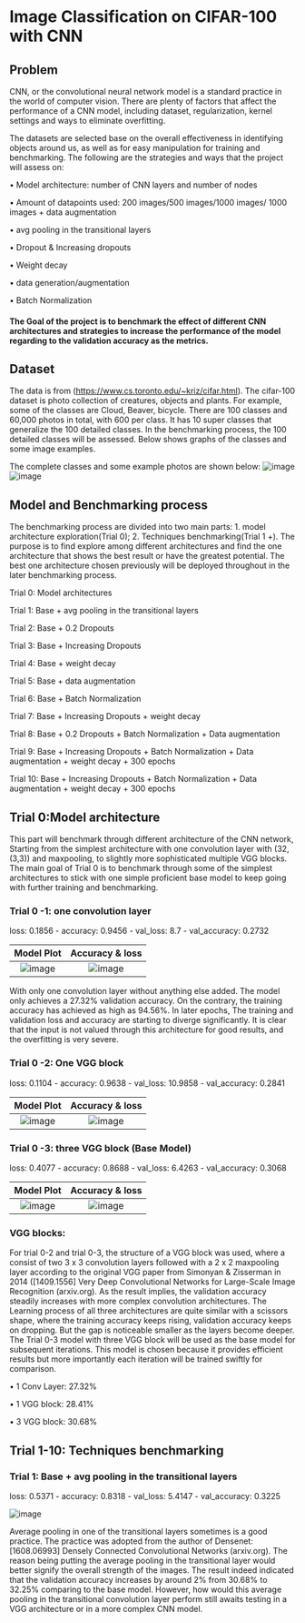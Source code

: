 # Image Classification on CIFAR-100 with CNN

## Problem
CNN, or the convolutional neural network model is a standard practice in the world of computer vision. There are plenty of factors that affect the performance of a CNN model, including dataset, regularization, kernel settings and ways to eliminate overfitting. 
 
The datasets are selected base on the overall effectiveness in identifying objects around us, as well as for easy manipulation for training and benchmarking.
The following are the strategies and ways that the project will assess on:

•	Model architecture: number of CNN layers and number of nodes

•	Amount of datapoints used: 200 images/500 images/1000 images/ 1000 images + data augmentation

•	avg pooling in the transitional layers

•	Dropout & Increasing dropouts

•	Weight decay

•	data generation/augmentation 

•	Batch Normalization

#### The Goal of the project is to benchmark the effect of different CNN architectures and strategies to increase the performance of the model regarding to the validation accuracy as the metrics.


## Dataset
The data is from (https://www.cs.toronto.edu/~kriz/cifar.html).
The cifar-100 dataset is photo collection of creatures, objects and plants. For example, some of the classes are Cloud, Beaver, bicycle. There are 100 classes and 60,000 photos in total, with 600 per class. It has 10 super classes that generalize the 100 detailed classes. In the benchmarking process, the 100 detailed classes will be assessed. Below shows graphs of the classes and some image examples.

The complete classes and some example photos are shown below:
![image](https://user-images.githubusercontent.com/77212888/125891194-5f1613d5-31f8-4507-920c-9322cbabe41c.png)
![image](https://user-images.githubusercontent.com/77212888/125891341-0c161ad5-448c-4bee-8345-9bb2901b84d3.png)   

## Model and Benchmarking process
The benchmarking process are divided into two main parts: 1. model architecture exploration(Trial 0);  2. Techniques benchmarking(Trial 1 +). The purpose is to find explore among different architectures and find the one architecture that shows the best result or have the greatest potential. The best one architecture chosen previously will be deployed throughout in the later benchmarking process.

Trial 0: Model architectures 

Trial 1: Base + avg pooling in the transitional layers

Trial 2: Base + 0.2 Dropouts

Trial 3: Base + Increasing Dropouts 

Trial 4: Base + weight decay 

Trial 5: Base + data augmentation

Trial 6: Base + Batch Normalization

Trial 7: Base + Increasing Dropouts + weight decay

Trial 8: Base + 0.2 Dropouts + Batch Normalization + Data augmentation

Trial 9: Base + Increasing Dropouts + Batch Normalization + Data augmentation + weight decay + 300 epochs

Trial 10: Base + Increasing Dropouts + Batch Normalization + Data augmentation + weight decay + 300 epochs

## Trial 0:Model architecture
This part will benchmark through different architecture of the CNN network, Starting from the simplest architecture with one convolution layer with (32, (3,3)) and maxpooling, to slightly more sophisticated multiple VGG blocks. The main goal of Trial 0 is to benchmark through some of the simplest architectures to stick with one simple proficient base model to keep going with further training and benchmarking.

### Trial 0 -1: one convolution layer 
loss: 0.1856 - accuracy: 0.9456 - val_loss: 8.7 - val_accuracy: 0.2732

Model Plot            |  Accuracy & loss
:-------------------------:|:-------------------------:
![image](https://user-images.githubusercontent.com/77212888/125994296-130f3b95-a337-4bcb-b14c-7dc1b9f3404b.png)  |  ![image](https://user-images.githubusercontent.com/77212888/125994319-4e5ba061-ec53-47be-a27b-39a7adb070eb.png)


With only one convolution layer without anything else added. The model only achieves a 27.32% validation accuracy. On the contrary, the training accuracy has achieved as high as 94.56%. In later epochs, The training and validation loss and accuracy are starting to diverge significantly. It is clear that the input is not valued through this architecture for good results, and the overfitting is very severe.

### Trial 0 -2: One VGG block
loss: 0.1104 - accuracy: 0.9638 - val_loss: 10.9858 - val_accuracy: 0.2841

Model Plot            |  Accuracy & loss
:-------------------------:|:-------------------------:
![image](https://user-images.githubusercontent.com/77212888/125994515-e38f1e32-863d-478b-b6ee-c989da006012.png)  |  ![image](https://user-images.githubusercontent.com/77212888/125994526-99086d40-5fa4-476b-a5f1-0bc753c8c099.png)

### Trial 0 -3: three VGG block (Base Model)
loss: 0.4077 - accuracy: 0.8688 - val_loss: 6.4263 - val_accuracy: 0.3068

Model Plot            |  Accuracy & loss
:-------------------------:|:-------------------------:
![image](https://user-images.githubusercontent.com/77212888/125994591-b84c9962-7fae-434f-bde8-7536cf538ca9.png)  |  ![image](https://user-images.githubusercontent.com/77212888/125994596-291035b4-c01d-4cfc-a7fa-b58c7a44b5e4.png)


### VGG blocks:
For trial 0-2 and trial 0-3, the structure of a VGG block was used, where a consist of two 3 x 3 convolution layers followed with a 2 x 2 maxpooling layer according to the original VGG paper from Simonyan & Zisserman in 2014 ([1409.1556] Very Deep Convolutional Networks for Large-Scale Image Recognition (arxiv.org). 
As the result implies, the validation accuracy steadily increases with more complex convolution architectures. The Learning process of all three architectures are quite similar with a scissors shape, where the training accuracy keeps rising, validation accuracy keeps on dropping. But the gap is noticeable smaller as the layers become deeper. 
The Trial 0-3 model with three VGG block will be used as the base model for subsequent iterations. This model is chosen because it provides efficient results but more importantly each iteration will be trained swiftly for comparison.

•	1 Conv Layer: 27.32%

•	1 VGG block:  28.41%

•	3 VGG block:  30.68%

## Trial 1-10: Techniques benchmarking

### Trial 1: Base + avg pooling in the transitional layers
loss: 0.5371 - accuracy: 0.8318 - val_loss: 5.4147 - val_accuracy: 0.3225

![image](https://user-images.githubusercontent.com/77212888/125994883-bb7df49f-8be0-40ea-bd5a-b94a421ed9f1.png)

Average pooling in one of the transitional layers sometimes is a good practice. The practice was adopted from the author of  Densenet:[1608.06993] Densely Connected Convolutional Networks (arxiv.org). The reason being putting the average pooling in the transitional layer would better signify the overall strength of the images.
The result indeed indicated that the validation accuracy increases by around 2% from 30.68% to 32.25% comparing to the base model. However, how would this average pooling in the transitional convolution layer perform still awaits testing in a VGG architecture or in a more complex CNN model.
